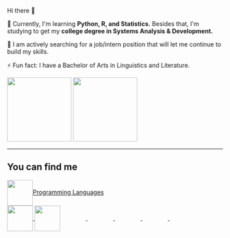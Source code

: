 Hi there 👋

🌱 Currently, I'm learning **Python, R, and Statistics.** Besides that, I'm studying to get my **college degree in Systems Analysis & Development.**

🔭 I am actively searching for a job/intern position that will let me continue to build my skills.


⚡ Fun fact: I have a Bachelor of Arts in Linguistics and Literature.


<div>
 <img height="150em" src= "https://github-readme-stats.vercel.app/api/top-langs/?username=leticiasoulima&layout=compact">

<img height="150em" src= "https://github-readme-stats.vercel.app/api?username=leticiasoulima&theme=dark&show_icons=true">
</div>

----
## You can find me
<a href= "https://www.linkedin.com/in/leticiasoulima">
    <img src="https://cdn.jsdelivr.net/gh/devicons/devicon/icons/linkedin/linkedin-original.svg" align= "center" heigth="50" width="60>

</a>

## Programming Languages

 <div> 
    <img src="https://cdn.jsdelivr.net/gh/devicons/devicon/icons/python/python-original.svg" align= "center" heigth="50" width="60">
    <img src="https://cdn.jsdelivr.net/gh/devicons/devicon/icons/postgresql/postgresql-original.svg" align= "center" heigth="50" width="60"><img scr="https://cdn.jsdelivr.net/gh/devicons/devicon/icons/html5/html5-plain-wordmark.svg" align= "center" heigth="50" width="60">
    <img scr="https://cdn.jsdelivr.net/gh/devicons/devicon/icons/javascript/javascript-original.svg" align= "center" heigth="50" width="60">
    <img scr="https://cdn.jsdelivr.net/gh/devicons/devicon/icons/nodejs/nodejs-plain.svg" align= "center" heigth="50" width="60">
    <img scr="https://cdn.jsdelivr.net/gh/devicons/devicon/icons/c-plain.svg" align="center" heigth="50" width="60"> 
    <img scr="https://cdn.jsdelivr.net/gh/devicons/devicon/icons/r/r-original.svg" align="center" heigth="50" width="60">
</div>